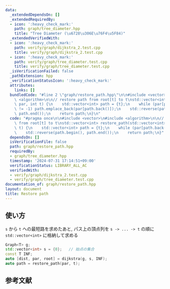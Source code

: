 ```yaml
---
data:
  _extendedDependsOn: []
  _extendedRequiredBy:
  - icon: ':heavy_check_mark:'
    path: graph/tree_diameter.hpp
    title: "Tree Diameter (\u6728\u306E\u76F4\u5F84)"
  _extendedVerifiedWith:
  - icon: ':heavy_check_mark:'
    path: verify/graph/dijkstra_2.test.cpp
    title: verify/graph/dijkstra_2.test.cpp
  - icon: ':heavy_check_mark:'
    path: verify/graph/tree_diameter.test.cpp
    title: verify/graph/tree_diameter.test.cpp
  _isVerificationFailed: false
  _pathExtension: hpp
  _verificationStatusIcon: ':heavy_check_mark:'
  attributes:
    links: []
  bundledCode: "#line 2 \"graph/restore_path.hpp\"\n\n#include <vector>\n#include\
    \ <algorithm>\n\n// restore path from root[t] to t\nstd::vector<int> restore_path(std::vector<int>&\
    \ par, int t) {\n    std::vector<int> path = {t};\n    while (par[path.back()]\
    \ != -1) path.emplace_back(par[path.back()]);\n    std::reverse(path.begin(),\
    \ path.end());\n    return path;\n}\n"
  code: "#pragma once\n\n#include <vector>\n#include <algorithm>\n\n// restore path\
    \ from root[t] to t\nstd::vector<int> restore_path(std::vector<int>& par, int\
    \ t) {\n    std::vector<int> path = {t};\n    while (par[path.back()] != -1) path.emplace_back(par[path.back()]);\n\
    \    std::reverse(path.begin(), path.end());\n    return path;\n}"
  dependsOn: []
  isVerificationFile: false
  path: graph/restore_path.hpp
  requiredBy:
  - graph/tree_diameter.hpp
  timestamp: '2024-07-31 17:14:51+09:00'
  verificationStatus: LIBRARY_ALL_AC
  verifiedWith:
  - verify/graph/dijkstra_2.test.cpp
  - verify/graph/tree_diameter.test.cpp
documentation_of: graph/restore_path.hpp
layout: document
title: Restore path
---
```


## 使い方

`s` から `t` への最短路を求めたあと, パス上の頂点列を `s -> ... -> t` の順に `std::vector<int>` に格納して求める

```cpp
Graph<T> g;
std::vector<int> s = {0};   // 始点の集合
const T INF;
auto [dist, par, root] = dijkstra(g, s, INF);
auto path = restore_path(par, t);
```

## 参考文献

